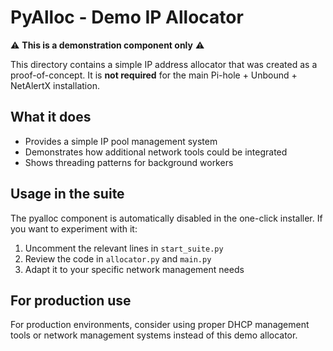 # PyAlloc - Demo IP Allocator

⚠️ **This is a demonstration component only** ⚠️

This directory contains a simple IP address allocator that was created as a proof-of-concept. It is **not required** for the main Pi-hole + Unbound + NetAlertX installation.

## What it does

- Provides a simple IP pool management system
- Demonstrates how additional network tools could be integrated
- Shows threading patterns for background workers

## Usage in the suite

The pyalloc component is automatically disabled in the one-click installer. If you want to experiment with it:

1. Uncomment the relevant lines in `start_suite.py`
2. Review the code in `allocator.py` and `main.py`
3. Adapt it to your specific network management needs

## For production use

For production environments, consider using proper DHCP management tools or network management systems instead of this demo allocator.